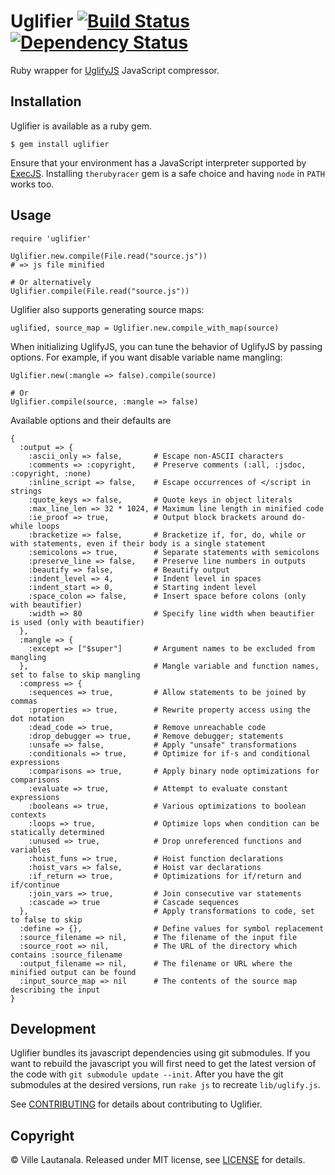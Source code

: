 # Uglifier  [![Build Status](https://secure.travis-ci.org/lautis/uglifier.png?branch=master)](http://travis-ci.org/lautis/uglifier) [![Dependency Status](https://gemnasium.com/lautis/uglifier.png?travis)](https://gemnasium.com/lautis/uglifier)

Ruby wrapper for [UglifyJS](https://github.com/mishoo/UglifyJS2) JavaScript compressor.

## Installation

Uglifier is available as a ruby gem.

    $ gem install uglifier

Ensure that your environment has a JavaScript interpreter supported by [ExecJS](https://github.com/sstephenson/execjs). Installing `therubyracer` gem is a safe choice  and having `node` in `PATH` works too.

## Usage

    require 'uglifier'

    Uglifier.new.compile(File.read("source.js"))
    # => js file minified

    # Or alternatively
    Uglifier.compile(File.read("source.js"))

Uglifier also supports generating source maps:

    uglified, source_map = Uglifier.new.compile_with_map(source)

When initializing UglifyJS, you can tune the behavior of UglifyJS by passing options. For example, if you want disable variable name mangling:

    Uglifier.new(:mangle => false).compile(source)

    # Or
    Uglifier.compile(source, :mangle => false)

Available options and their defaults are

    {
      :output => {
        :ascii_only => false,       # Escape non-ASCII characters
        :comments => :copyright,    # Preserve comments (:all, :jsdoc, :copyright, :none)
        :inline_script => false,    # Escape occurrences of </script in strings
        :quote_keys => false,       # Quote keys in object literals
        :max_line_len => 32 * 1024, # Maximum line length in minified code
        :ie_proof => true,          # Output block brackets around do-while loops
        :bracketize => false,       # Bracketize if, for, do, while or with statements, even if their body is a single statement
        :semicolons => true,        # Separate statements with semicolons
        :preserve_line => false,    # Preserve line numbers in outputs
        :beautify => false,         # Beautify output
        :indent_level => 4,         # Indent level in spaces
        :indent_start => 0,         # Starting indent level
        :space_colon => false,      # Insert space before colons (only with beautifier)
        :width => 80                # Specify line width when beautifier is used (only with beautifier)
      },
      :mangle => {
        :except => ["$super"]       # Argument names to be excluded from mangling
      },                            # Mangle variable and function names, set to false to skip mangling
      :compress => {
        :sequences => true,         # Allow statements to be joined by commas
        :properties => true,        # Rewrite property access using the dot notation
        :dead_code => true,         # Remove unreachable code
        :drop_debugger => true,     # Remove debugger; statements
        :unsafe => false,           # Apply "unsafe" transformations
        :conditionals => true,      # Optimize for if-s and conditional expressions
        :comparisons => true,       # Apply binary node optimizations for comparisons
        :evaluate => true,          # Attempt to evaluate constant expressions
        :booleans => true,          # Various optimizations to boolean contexts
        :loops => true,             # Optimize lops when condition can be statically determined
        :unused => true,            # Drop unreferenced functions and variables
        :hoist_funs => true,        # Hoist function declarations
        :hoist_vars => false,       # Hoist var declarations
        :if_return => true,         # Optimizations for if/return and if/continue
        :join_vars => true,         # Join consecutive var statements
        :cascade => true            # Cascade sequences
      },                            # Apply transformations to code, set to false to skip
      :define => {},                # Define values for symbol replacement
      :source_filename => nil,      # The filename of the input file
      :source_root => nil,          # The URL of the directory which contains :source_filename
      :output_filename => nil,      # The filename or URL where the minified output can be found
      :input_source_map => nil      # The contents of the source map describing the input
    }

## Development

Uglifier bundles its javascript dependencies using git submodules. If you want to rebuild the javascript you will first need to get the latest version of the code with `git submodule update --init`. After you have the git submodules at the desired versions, run `rake js` to recreate `lib/uglify.js`.

See [CONTRIBUTING](https://github.com/lautis/uglifier/blob/master/CONTRIBUTING.md) for details about contributing to Uglifier.

## Copyright

© Ville Lautanala. Released under MIT license, see [LICENSE](https://github.com/lautis/uglifier/blob/master/LICENSE.txt) for details.
